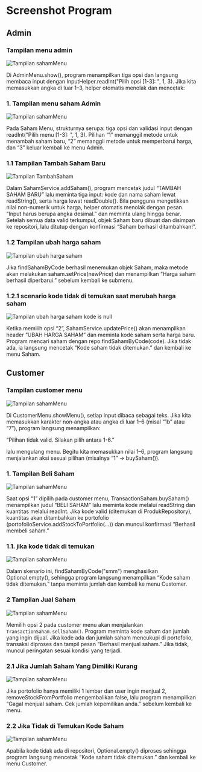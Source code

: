 # Screenshot Program

## Admin
### Tampilan menu admin
![Tampilan sahamMenu](investasi/ReadME/admin_menu.png)

Di AdminMenu.show(), program menampilkan tiga opsi dan langsung membaca input dengan InputHelper.readInt("Pilih opsi [1-3]: ", 1, 3). Jika kita memasukkan angka di luar 1–3, helper otomatis menolak dan mencetak:

### 1. Tampilan menu saham Admin
![Tampilan sahamMenu](investasi/ReadME/Sahampict/admin/SahamMenu.png)

Pada Saham Menu, strukturnya serupa: tiga opsi dan validasi input dengan readInt("Pilih menu [1-3]: ", 1, 3). Pilihan “1” memanggil metode untuk menambah saham baru, “2” memanggil metode untuk memperbarui harga, dan “3” keluar kembali ke menu Admin.

### 1.1 Tampilan Tambah Saham Baru
![Tampilan TambahSaham](investasi/ReadME/Sahampict/admin/TambahSahamBaru.png)

Dalam SahamService.addSaham(), program mencetak judul “TAMBAH SAHAM BARU” lalu meminta tiga input: kode dan nama saham lewat readString(), serta harga lewat readDouble(). Bila pengguna mengetikkan nilai non-numerik untuk harga, helper otomatis menolak dengan pesan “Input harus berupa angka desimal.” dan meminta ulang hingga benar. Setelah semua data valid terkumpul, objek Saham baru dibuat dan disimpan ke repositori, lalu ditutup dengan konfirmasi “Saham berhasil ditambahkan!”.

### 1.2 Tampilan ubah harga saham
![Tampilan ubah harga saham](investasi/ReadME/Sahampict/admin/UbahHargaSaham.png)

Jika findSahamByCode berhasil menemukan objek Saham, maka metode akan melakukan saham.setPrice(newPrice) dan menampilkan “Harga saham berhasil diperbarui.” sebelum kembali ke submenu.

### 1.2.1 scenario kode tidak di temukan saat merubah harga saham
![Tampilan ubah harga saham kode is null](investasi/ReadME/Sahampict/admin/UbahHargaSahamKodeIsNull.png)

Ketika memilih opsi “2”, SahamService.updatePrice() akan menampilkan header “UBAH HARGA SAHAM” dan meminta kode saham serta harga baru. Program mencari saham dengan repo.findSahamByCode(code). Jika tidak ada, ia langsung mencetak “Kode saham tidak ditemukan.” dan kembali ke menu Saham.



## Customer
### Tampilan customer menu
![Tampilan sahamMenu](investasi/ReadME/customer_menu.png)

Di CustomerMenu.showMenu(), setiap input dibaca sebagai teks. Jika kita memasukkan karakter non‐angka atau angka di luar 1–6 (misal “1b” atau “7”), program langsung menampilkan:

“Pilihan tidak valid. Silakan pilih antara 1-6.”

lalu mengulang menu. Begitu kita memasukkan nilai 1–6, program langsung menjalankan aksi sesuai pilihan (misalnya “1” → buySaham()).

### 1. Tampilan Beli Saham
![Tampilan sahamMenu](investasi/ReadME/Sahampict/customer/berhasilbelisaham.png)

Saat opsi “1” dipilih pada customer menu, TransactionSaham.buySaham() menampilkan judul “BELI SAHAM” lalu meminta kode melalui readString dan kuantitas melalui readInt. Jika kode valid (ditemukan di ProdukRepository), kuantitas akan ditambahkan ke portofolio (portofolioService.addStockToPortfolio(...)) dan muncul konfirmasi “Berhasil membeli saham.”

### 1.1. jika kode tidak di temukan
![Tampilan sahamMenu](investasi/ReadME/Sahampict/customer/kodesahamtidakditemukan.png)

Dalam skenario ini, findSahamByCode("smm") menghasilkan Optional.empty(), sehingga program langsung menampilkan “Kode saham tidak ditemukan.” tanpa meminta jumlah dan kembali ke menu Customer.

### 2 Tampilan Jual Saham
![Tampilan sahamMenu](investasi/ReadME/Sahampict/customer/berhasiljualsaham.png)

Memilih opsi 2 pada customer menu akan menjalankan `TransactionSaham.sellSaham()`. Program meminta kode saham dan jumlah yang ingin dijual. Jika kode ada dan jumlah saham mencukupi di portofolio, transaksi diproses dan tampil pesan “Berhasil menjual saham.” Jika tidak, muncul peringatan sesuai kondisi yang terjadi.

### 2.1 Jika Jumlah Saham Yang Dimiliki Kurang
![Tampilan sahamMenu](investasi/ReadME/Sahampict/customer/jumlahsahamkurang.png)

Jika portofolio hanya memiliki 1 lembar dan user ingin menjual 2, removeStockFromPortfolio mengembalikan false, lalu program menampilkan “Gagal menjual saham. Cek jumlah kepemilikan anda.” sebelum kembali ke menu.

### 2.2 Jika Tidak di Temukan Kode Saham
![Tampilan sahamMenu](investasi/ReadME/Sahampict/customer/kodesahamtidakditemukan.png)

Apabila kode tidak ada di repositori, Optional.empty() diproses sehingga program langsung mencetak “Kode saham tidak ditemukan.” dan kembali ke menu Customer.